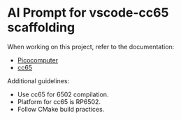 # AI Prompt for vscode-cc65 scaffolding

When working on this project, refer to the documentation:
- [Picocomputer](https://picocomputer.github.io)
- [cc65](https://cc65.github.io/)

Additional guidelines:
- Use cc65 for 6502 compilation.
- Platform for cc65 is RP6502.
- Follow CMake build practices.
